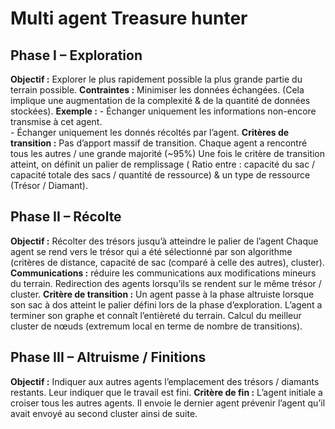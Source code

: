 # Multi agent Treasure hunter

## Phase I – Exploration

**Objectif :** Explorer le plus rapidement possible la plus grande partie du terrain possible. 
**Contraintes :** Minimiser les données échangées. (Cela implique une augmentation de la complexité & de la quantité de données stockées).
**Exemple :** 
	- Échanger uniquement les informations non-encore transmise à cet agent.	
	- Échanger uniquement les donnés récoltés par l’agent.
**Critères de transition :** Pas d’apport massif de transition. Chaque agent a rencontré tous les autres / une grande majorité (~95%)
Une fois le critère de transition atteint, on définit un palier de remplissage ( Ratio entre : capacité du sac / capacité totale des sacs / quantité de ressource) & un type de ressource (Trésor / Diamant).


## Phase II – Récolte

**Objectif :** Récolter des trésors jusqu’à atteindre le palier de l’agent
Chaque agent se rend vers le trésor qui a été sélectionné par son algorithme (critères de distance, capacité de sac (comparé à celle des autres), cluster).
**Communications :** réduire les communications aux modifications mineurs du terrain. Redirection des agents lorsqu’ils se rendent sur le même trésor / cluster.
**Critère de transition :** Un agent passe à la phase altruiste lorsque son sac à dos atteint le palier défini lors de la phase d’exploration. L’agent a terminer son graphe et connaît l’entièreté du terrain.
Calcul du meilleur cluster de nœuds (extremum local en terme de nombre de transitions).

## Phase III – Altruisme / Finitions

**Objectif :** Indiquer aux autres agents l’emplacement des trésors / diamants restants. Leur indiquer que le travail est fini.
**Critère de fin :** L’agent initiale a croiser tous les autres agents. Il envoie le dernier agent prévenir l’agent qu’il avait envoyé au second cluster ainsi de suite.
